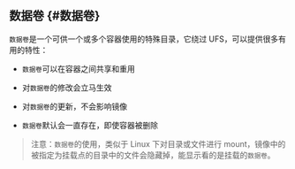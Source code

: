 ## 数据卷 {#数据卷}

`数据卷`是一个可供一个或多个容器使用的特殊目录，它绕过 UFS，可以提供很多有用的特性：

* `数据卷`可以在容器之间共享和重用

* 对`数据卷`的修改会立马生效

* 对`数据卷`的更新，不会影响镜像

* `数据卷`默认会一直存在，即使容器被删除

> 注意：`数据卷`的使用，类似于 Linux 下对目录或文件进行 mount，镜像中的被指定为挂载点的目录中的文件会隐藏掉，能显示看的是挂载的`数据卷`。



